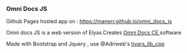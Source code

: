### Omni Docs JS

Github Pages hosted app on : https://manerr.github.io/omni_docs_js

Omni docs JS is a web version of Elyas.Creates [Omni Docs CE ](https://tiplanet.org/forum/archives_voir.php?id=4592941) software

Made with Bootstrap and Jquery , use @Adriweb's [tivars_lib_cpp](https://github.com/adriweb/tivars_lib_cpp)
